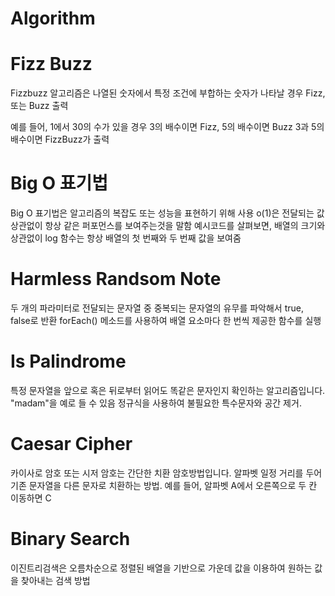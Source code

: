 # Algorithm

# Fizz Buzz

Fizzbuzz 알고리즘은 나열된 숫자에서 특정 조건에 부합하는 숫자가 나타날 경우 Fizz, 또는 Buzz 출력

예를 들어, 1에서 30의 수가 있을 경우 3의 배수이면 Fizz, 5의 배수이면 Buzz
3과 5의 배수이면 FizzBuzz가 출력

# Big O 표기법

Big O 표기법은 알고리즘의 복잡도 또는 성능을 표현하기 위해 사용
o(1)은 전달되는 값 상관없이 항상 같은 퍼포먼스를 보여주는것을 말함
예시코드를 살펴보면, 배열의 크기와 상관없이 log 함수는 항상 배열의 첫 번째와 두 번째 값을 보여줌

# Harmless Randsom Note

두 개의 파라미터로 전달되는 문자열 중 중복되는 문자열의 유무를 파악해서 true, false로 반환
forEach() 메소드를 사용하여 배열 요소마다 한 번씩 제공한 함수를 실행

# Is Palindrome

특정 문자열을 앞으로 혹은 뒤로부터 읽어도 똑같은 문자인지 확인하는 알고리즘입니다. "madam"을 예로 들 수 있음
정규식을 사용하여 불필요한 특수문자와 공간 제거.

# Caesar Cipher

카이사로 암호 또는 시저 암호는 간단한 치환 암호방법입니다. 알파벳 일정 거리를 두어 기존 문자열을 다른 문자로 치환하는 방법.
예를 들어, 알파벳 A에서 오른쪽으로 두 칸 이동하면 C

# Binary Search

이진트리검색은 오름차순으로 정렬된 배열을 기반으로 가운데 값을 이용하여 원하는 값을 찾아내는 검색 방법
